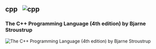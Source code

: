 ## cpp &nbsp;&nbsp;![cpp](https://progress-bar.dev/0/?title=0/1)
### The C++ Programming Language (4th edition) by Bjarne Stroustrup
![The C++ Programming Language (4th edition) by Bjarne Stroustrup](https://progress-bar.dev/0/?title=0/1)
